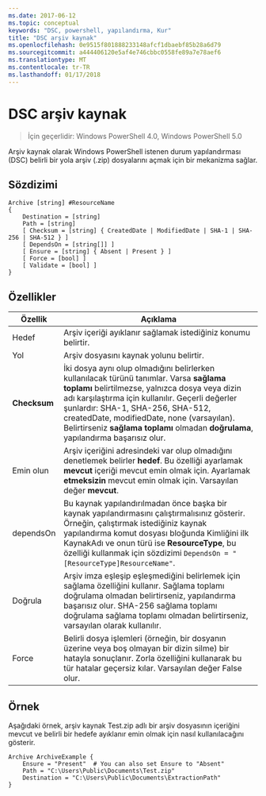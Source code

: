 ```yaml
---
ms.date: 2017-06-12
ms.topic: conceptual
keywords: "DSC, powershell, yapılandırma, Kur"
title: "DSC arşiv kaynak"
ms.openlocfilehash: 0e9515f801888233148afcf1dbaebf85b28a6d79
ms.sourcegitcommit: a444406120e5af4e746cbbc0558fe89a7e78aef6
ms.translationtype: MT
ms.contentlocale: tr-TR
ms.lasthandoff: 01/17/2018
---
```

# <a name="dsc-archive-resource"></a>DSC arşiv kaynak

> İçin geçerlidir: Windows PowerShell 4.0, Windows PowerShell 5.0

Arşiv kaynak olarak Windows PowerShell istenen durum yapılandırması (DSC) belirli bir yola arşiv (.zip) dosyalarını açmak için bir mekanizma sağlar.

## <a name="syntax"></a>Sözdizimi
```MOF
Archive [string] #ResourceName
{
    Destination = [string]
    Path = [string]
    [ Checksum = [string] { CreatedDate | ModifiedDate | SHA-1 | SHA-256 | SHA-512 } ]
    [ DependsOn = [string[]] ]
    [ Ensure = [string] { Absent | Present } ]
    [ Force = [bool] ]
    [ Validate = [bool] ]
}
```

## <a name="properties"></a>Özellikler

|  Özellik  |  Açıklama   |
|---|---|
| Hedef| Arşiv içeriği ayıklanır sağlamak istediğiniz konumu belirtir.|
| Yol| Arşiv dosyasını kaynak yolunu belirtir.|
| __Checksum__| İki dosya aynı olup olmadığını belirlerken kullanılacak türünü tanımlar. Varsa __sağlama toplamı__ belirtilmezse, yalnızca dosya veya dizin adı karşılaştırma için kullanılır. Geçerli değerler şunlardır: SHA-1, SHA-256, SHA-512, createdDate, modifiedDate, none (varsayılan). Belirtirseniz __sağlama toplamı__ olmadan __doğrulama__, yapılandırma başarısız olur.|
| Emin olun| Arşiv içeriğini adresindeki var olup olmadığını denetlemek belirler __hedef__. Bu özelliği ayarlamak __mevcut__ içeriği mevcut emin olmak için. Ayarlamak __etmeksizin__ mevcut emin olmak için. Varsayılan değer __mevcut__.|
| dependsOn | Bu kaynak yapılandırılmadan önce başka bir kaynak yapılandırmasını çalıştırmalısınız gösterir. Örneğin, çalıştırmak istediğiniz kaynak yapılandırma komut dosyası bloğunda Kimliğini ilk KaynakAdı ve onun türü ise __ResourceType__, bu özelliği kullanmak için sözdizimi `DependsOn = "[ResourceType]ResourceName"`.|
| Doğrula| Arşiv imza eşleşip eşleşmediğini belirlemek için sağlama özelliğini kullanır. Sağlama toplamı doğrulama olmadan belirtirseniz, yapılandırma başarısız olur. SHA-256 sağlama toplamı doğrulama sağlama toplamı olmadan belirtirseniz, varsayılan olarak kullanılır.|
| Force| Belirli dosya işlemleri (örneğin, bir dosyanın üzerine veya boş olmayan bir dizin silme) bir hatayla sonuçlanır. Zorla özelliğini kullanarak bu tür hatalar geçersiz kılar. Varsayılan değer False olur.|

## <a name="example"></a>Örnek

Aşağıdaki örnek, arşiv kaynak Test.zip adlı bir arşiv dosyasının içeriğini mevcut ve belirli bir hedefe ayıklanır emin olmak için nasıl kullanılacağını gösterir.

```
Archive ArchiveExample {
    Ensure = "Present"  # You can also set Ensure to "Absent"
    Path = "C:\Users\Public\Documents\Test.zip"
    Destination = "C:\Users\Public\Documents\ExtractionPath"
}
```


